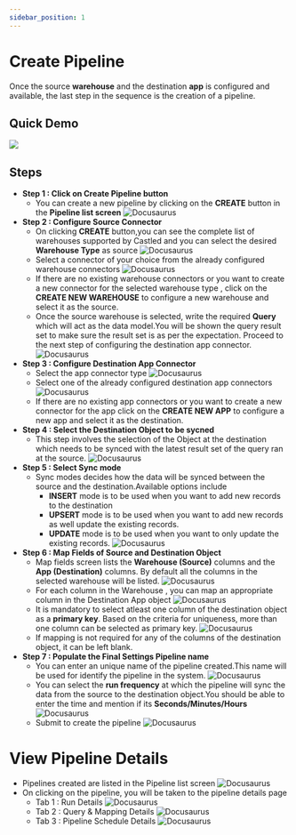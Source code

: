 ```yaml
---
sidebar_position: 1
---
```


# Create Pipeline

Once the source **warehouse** and the destination **app** is configured and available, the last step in the sequence is the creation of a pipeline.

## Quick Demo

<div style={{textAlign: 'center'}}>

[![](https://cdn.loom.com/sessions/thumbnails/17bd25ed06cd4ca7a7215440606e2041-with-play.gif)](https://www.loom.com/embed/17bd25ed06cd4ca7a7215440606e2041)

</div>

## Steps

- **Step 1 : Click on Create Pipeline button**
  - You can create a new pipeline by clicking on the **CREATE** button in the **Pipeline list screen**
    ![Docusaurus](/img/screens/pipelines/pipeline_menu.png)
- **Step 2 : Configure Source Connector**
  - On clicking **CREATE** button,you can see the complete list of warehouses supported by Castled and you can select the desired **Warehouse Type** as source
    ![Docusaurus](/img/screens/pipelines/select_src_type.png)
  - Select a connector of your choice from the already configured warehouse connectors
    ![Docusaurus](/img/screens/pipelines/select_src_config.png)
  - If there are no existing warehouse connectors or you want to create a new connector for the selected warehouse type , click on the **CREATE NEW WAREHOUSE** to configure a new warehouse and select it as the source.
  - Once the source warehouse is selected, write the required **Query** which will act as the data model.You will be shown the query result set to make sure the result set is as per the expectation. Proceed to the next step of configuring the destination app connector.
    ![Docusaurus](/img/screens/pipelines/create_model.png)
- **Step 3 : Configure Destination App Connector**
  - Select the app connector type
    ![Docusaurus](/img/screens/pipelines/select_dest_type.png)
  - Select one of the already configured destination app connectors
    ![Docusaurus](/img/screens/pipelines/select_dest_config.png)
  - If there are no existing app connectors or you want to create a new connector for the app click on the **CREATE NEW APP** to configure a new app and select it as the destination.
- **Step 4 : Select the Destination Object to be sycned**
  - This step involves the selection of the Object at the destination which needs to be synced with the latest result set of the query ran at the source.
    ![Docusaurus](/img/screens/pipelines/select_dest_object.png)
- **Step 5 : Select Sync mode**
  - Sync modes decides how the data will be synced between the source and the destination.Available options include
    - **INSERT** mode is to be used when you want to add new records to the destination
    - **UPSERT** mode is to be used when you want to add new records as well update the existing records.
    - **UPDATE** mode is to be used when you want to only update the existing records.
      ![Docusaurus](/img/screens/pipelines/select_insert_type.png)
- **Step 6 : Map Fields of Source and Destination Object**
  - Map fields screen lists the **Warehouse (Source)** columns and the **App (Destination)** columns. By default all the columns in the selected warehouse will be listed.
    ![Docusaurus](/img/screens/pipelines/mapping_screen.png)
  - For each column in the Warehouse , you can map an appropriate column in the Destination App object
    ![Docusaurus](/img/screens/pipelines/complete_mapping.png)
  - It is mandatory to select atleast one column of the destination object as a **primary key**. Based on the criteria for uniqueness, more than one column can be selected as primary key.
    ![Docusaurus](/img/screens/pipelines/primary_key_selection.png)
  - If mapping is not required for any of the columns of the destination object, it can be left blank.
- **Step 7 : Populate the Final Settings Pipeline name**
  - You can enter an unique name of the pipeline created.This name will be used for identify the pipeline in the system.
    ![Docusaurus](/img/screens/pipelines/pipeline_name.png)
  - You can select the **run frequency** at which the pipeline will sync the data from the source to the destination object.You should be able to enter the time and mention if its **Seconds/Minutes/Hours**
    ![Docusaurus](/img/screens/pipelines/pipeline_settings.png)
  - Submit to create the pipeline
    ![Docusaurus](/img/screens/pipelines/submit_pipeline.png)

# View Pipeline Details

- Pipelines created are listed in the Pipeline list screen
  ![Docusaurus](/img/screens/pipelines/pipeline_created.png)
- On clicking on the pipeline, you will be taken to the pipeline details page
  - Tab 1 : Run Details
    ![Docusaurus](/img/screens/pipelines/pipeline_details_1.png)
  - Tab 2 : Query & Mapping Details
    ![Docusaurus](/img/screens/pipelines/pipeline_details_2.png)
  - Tab 3 : Pipeline Schedule Details
    ![Docusaurus](/img/screens/pipelines/pipeline_details_3.png)
